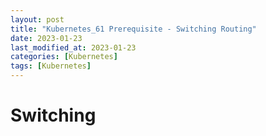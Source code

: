 ```yaml
---
layout: post
title: "Kubernetes_61 Prerequisite - Switching Routing"
date: 2023-01-23
last_modified_at: 2023-01-23
categories: [Kubernetes]
tags: [Kubernetes]
---
```


# Switching
